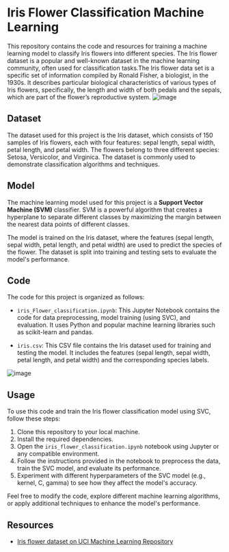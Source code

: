 # Iris Flower Classification Machine Learning

This repository contains the code and resources for training a machine learning model to classify Iris flowers into different species. The Iris flower dataset is a popular and well-known dataset in the machine learning community, often used for classification tasks.The Iris flower data set is a specific set of information compiled by Ronald Fisher, a biologist, in the 1930s. It describes particular biological characteristics of various types of Iris flowers, specifically, the length and width of both pedals and the sepals, which are part of the flower’s reproductive system.
![image](https://github.com/Enhancer18/Dev-Geeks/assets/102911149/3a44175f-59ac-457d-91d9-fead2eb2b36a)

## Dataset

The dataset used for this project is the Iris dataset, which consists of 150 samples of Iris flowers, each with four features: sepal length, sepal width, petal length, and petal width. The flowers belong to three different species: Setosa, Versicolor, and Virginica. The dataset is commonly used to demonstrate classification algorithms and techniques.

## Model

The machine learning model used for this project is a **Support Vector Machine (SVM)** classifier. SVM is a powerful algorithm that creates a hyperplane to separate different classes by maximizing the margin between the nearest data points of different classes.

The model is trained on the Iris dataset, where the features (sepal length, sepal width, petal length, and petal width) are used to predict the species of the flower. The dataset is split into training and testing sets to evaluate the model's performance.

## Code

The code for this project is organized as follows:

- `iris_Flower_classification.ipynb`: This Jupyter Notebook contains the code for data preprocessing, model training (using SVC), and evaluation. It uses Python and popular machine learning libraries such as scikit-learn and pandas.

- `iris.csv`: This CSV file contains the Iris dataset used for training and testing the model. It includes the features (sepal length, sepal width, petal length, and petal width) and the corresponding species labels.

![image](https://github.com/Enhancer18/Dev-Geeks/assets/102911149/9fa705ec-b51b-4e7e-a7b3-7f0f21e48953)

## Usage

To use this code and train the Iris flower classification model using SVC, follow these steps:

1. Clone this repository to your local machine.
2. Install the required dependencies.
3. Open the `iris_flower_classification.ipynb` notebook using Jupyter or any compatible environment.
4. Follow the instructions provided in the notebook to preprocess the data, train the SVC model, and evaluate its performance.
5. Experiment with different hyperparameters of the SVC model (e.g., kernel, C, gamma) to see how they affect the model's accuracy.

Feel free to modify the code, explore different machine learning algorithms, or apply additional techniques to enhance the model's performance.

## Resources

- [Iris flower dataset on UCI Machine Learning Repository](https://www.kaggle.com/datasets/uciml/iris)

